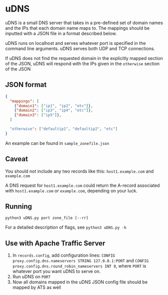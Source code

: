 uDNS
=====

uDNS is a small DNS server that takes in a pre-defined set of domain names and the IPs that each domain name maps to. The mappings should be inputted with a JSON file in a format described below.

uDNS runs on localhost and serves whatever port is specified in the command line arguments. uDNS serves both UDP and TCP connections.

If uDNS does not find the requested domain in the explicitly mapped section of the JSON, uDNS will respond with the IPs given in the `otherwise` section of the JSON


JSON format
------
```json
{
  "mappings": [
    {"domain1": ["ip1", "ip2", "etc"]},
    {"domain2": ["ip3", "ip4", "etc"]},
    {"domain3": ["ip5"]},
  ]

  "otherwise": ["defaultip1", "defaultip2", "etc"]
}
```

An example can be found in `sample_zonefile.json`


Caveat
------
You should not include any two records like this: `host1.example.com` and `example.com`

A DNS request for `host1.example.com` could return the A-record associated with `host1.example.com` or `example.com`, depending on your luck.


Running
------
`python3 uDNS.py port zone_file [--rr]`

For a detailed description of flags, see `python3 uDNS.py -h`


Use with Apache Traffic Server
------
1. In `records.config`, add configuration lines: `CONFIG proxy.config.dns.nameservers STRING 127.0.0.1:PORT` and `CONFIG proxy.config.dns.round_robin_nameservers INT 0`, where `PORT` is whatever port you want uDNS to serve on.
2. Run uDNS on `PORT`
3. Now all domains mapped in the uDNS JSON config file should be mapped by ATS as well
